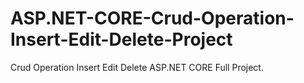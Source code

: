 # ASP.NET-CORE-Crud-Operation-Insert-Edit-Delete-Project
Crud Operation Insert Edit Delete ASP.NET CORE Full Project.
